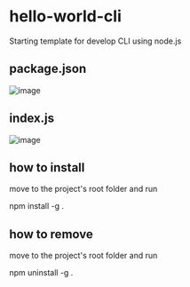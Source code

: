 # hello-world-cli

Starting template for develop CLI using node.js

## package.json

![image](https://github.com/user-attachments/assets/bd4447ea-4415-4087-97e4-1b79b19e5bb1)

## index.js

![image](https://github.com/user-attachments/assets/e287a2fe-5a2b-4c47-a2e7-2e69de969bf9)

## how to install

move to the project's root folder and run

npm install -g .

## how to remove

move to the project's root folder and run

npm uninstall -g .

